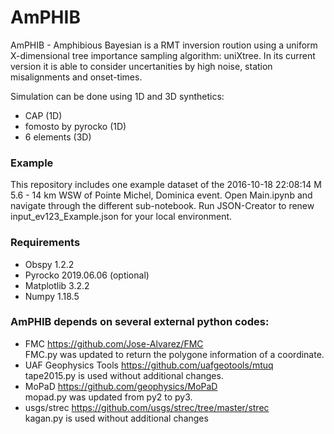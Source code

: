 # AmPHIB

AmPHIB - Amphibious Bayesian is a RMT inversion roution using a uniform X-dimensional tree importance sampling algorithm: uniXtree.
In its current version it is able to consider uncertanities by high noise, station misalignments and onset-times.

Simulation can be done using 1D and 3D synthetics:
- CAP (1D)
- fomosto by pyrocko (1D)
- 6 elements (3D)

### Example    
This repository includes one example dataset
of the 2016-10-18 22:08:14 M 5.6 - 14 km WSW of Pointe Michel, Dominica event.
Open Main.ipynb and navigate through the different sub-notebook. 
Run JSON-Creator to renew input_ev123_Example.json for your local environment.


### Requirements
- Obspy 1.2.2         
- Pyrocko 2019.06.06 (optional)     
- Matplotlib 3.2.2       
- Numpy 1.18.5        


### AmPHIB depends on several external python codes:
- FMC https://github.com/Jose-Alvarez/FMC                
  FMC.py was updated to return the polygone information of a coordinate.       
- UAF Geophysics Tools https://github.com/uafgeotools/mtuq               
  tape2015.py is used without additional changes.             
- MoPaD https://github.com/geophysics/MoPaD            
  mopad.py was updated from py2 to py3.             
- usgs/strec https://github.com/usgs/strec/tree/master/strec           
  kagan.py is used without additional changes             

